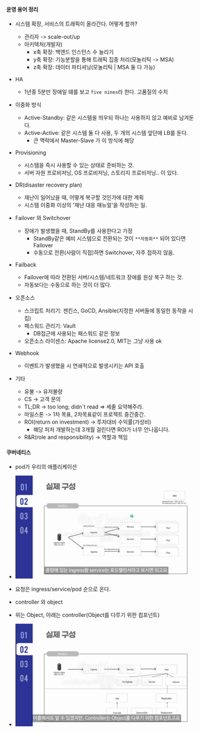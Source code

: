 #### 운영 용어 정리
- 시스템 확장, 서비스의 트래픽이 올라간다. 어떻게 할까?
  - 관리자 -> scale-out/up
  - 아키텍처(개발자)
    - x축 확장: 백엔드 인스턴스 수 늘리기
    - y축 확장: 기능분할을 통해 트래픽 집중 처리(모놀리틱 -> MSA)
    - z축 확장: 데이터 파티셔닝(모놀리틱 | MSA 둘 다 가능)

- HA
  - 1년중 5분만 장애일 떄를 보고 `five nines`라 한다. 고품질의 수치

- 이중화 방식
  - Active-Standby: 같은 시스템을 띄우되 하나는 사용하지 않고 예비로 남겨둔다.
  - Active-Active: 같은 시스템 둘 다 사용, 두 개의 시스템 앞단에 LB를 둔다.
    - 큰 맥락에서 Master-Slave 가 이 방식에 해당

- Provisioning
  - 시스템을 즉시 사용할 수 있는 상태로 준비하는 것.
  - 서버 자원 프로비저닝, OS 프로비저닝, 스토리지 프로비저닝.. 이 있다.

- DR(disaster recovery plan)
  - 재난이 일어났을 때, 어떻게 복구할 것인가에 대한 계획
  - 시스템 이중화 이상의 '재난 대응 매뉴얼'을 작성하는 일.

- Failover 와 Switchover
  - 장애가 발생했을 때, StandBy를 사용한다고 가정
    - StandBy같은 예비 시스템으로 전환되는 것이 `**자동화**` 되어 있다면 Failover
    - 수동으로 전환(사람이 직접)하면 Switchover, 자주 접하지 않음.
- Failback
  - Failover에 따라 전환된 서버/시스템/네트워크 장애를 원상 복구 하는 것.
  - 자동보다는 수동으로 하는 것이 더 많다.

- 오픈소스
  - 스크립트 처리기: 젠킨스, GoCD, Ansible(지정한 서버들에 동일한 동작을 시킴)
  - 패스워드 관리기: Vault
    - DB접근에 사용되는 패스워드 같은 정보
  - 오픈소스 라이센스: Apache license2.0, MIT는 그냥 사용 ok

- Webhook
  - 이벤트가 발생했을 시 연쇄적으로 발생시키는 API 호출
- 기타
  - 유불 -> 유저불량
  - CS -> 고객 문의
  - TL;DR -> too long; didn`t read => 세줄 요약해주라.
  - 마일스톤 -> 1차 목표, 2차목표같이 프로젝트 중간중간.
  - ROI(return on investment) -> 투자대비 수익률(가성비) 
    - 해당 피처 개발하는데 3개월 걸린다면 ROI가 너무 안나옵니다.
  - R&R(role and responsibility) -> 역할과 책임

#### 쿠버네티스
- pod가 우리의 애플리케이션
- ![img.png](img.png)
- 요청은 ingress/service/pod 순으로 온다.

- controller 와 object
- 위는 Object, 아래는 controller(Object를 다루기 위한 컴포넌트)
- ![img_1.png](img_1.png)